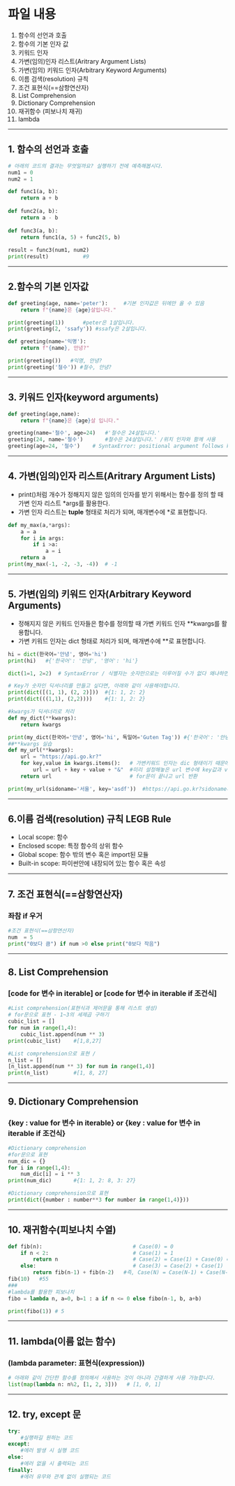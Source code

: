 # 파일 내용
1. 함수의 선언과 호출
2. 함수의 기본 인자 값
3. 키워드 인자
4. 가변(임의)인자 리스트(Aritrary Argument Lists)
5. 가변(임의) 키워드 인자(Arbitrary Keyword Arguments)
6. 이름 검색(resolution) 규칙
7. 조건 표현식(==삼항연산자)
8. List Comprehension
9. Dictionary Comprehension
10. 재귀함수 (피보나치 재귀)
11. lambda
---
## 1. 함수의 선언과 호출
```python
# 아래의 코드의 결과는 무엇일까요? 실행하기 전에 예측해봅시다.
num1 = 0
num2 = 1

def func1(a, b):
    return a + b
    
def func2(a, b):
    return a - b
    
def func3(a, b):
    return func1(a, 5) + func2(5, b)
    
result = func3(num1, num2)
print(result)           #9
```
---
## 2.함수의 기본 인자값
```python
def greeting(age, name='peter'):     #기본 인자값은 뒤에만 올 수 있음
    return f"{name}은 {age}살입니다."

print(greeting(1))      #peter은 1살입니다.
print(greeting(2, 'ssafy')) #ssafy은 2살입니다.
```
```python
def greeting(name='익명'):
    return f"{name}, 안녕?"

print(greeting())   #익명, 안녕?
print(greeting('철수')) #철수, 안녕?
```
---
## 3. 키워드 인자(keyword arguments)
```python
def greeting(age,name):
    return f"{name}은 {age}살 입니다."

greeting(name='철수', age=24)   #'철수은 24살입니다.'
greeting(24, name='철수')       #철수은 24살입니다.' /위치 인자와 함께 사용
greeting(age=24, '철수')    # SyntaxError: positional argument follows keyword argument / 키워드 인자를 활용한 다음에 위치 인자를 활용할 수는 없습니다.
```
---
## 4. 가변(임의)인자 리스트(Aritrary Argument Lists)
- print()처럼 개수가 정해지지 않은 임의의 인자를 받기 위해서는 함수를 정의 할 때 가변 인자 리스트 *args를 활용한다.
- 가변 인자 리스트는 __tuple__ 형태로 처리가 되며, 매개변수에 *로 표현합니다.
```python
def my_max(a,*args):
    a = a
    for i in args:
        if i >a:
            a = i
    return a
print(my_max(-1, -2, -3, -4))  # -1
```
---
## 5. 가변(임의) 키워드 인자(Arbitrary Keyword Arguments)
- 정해지지 않은 키워드 인자들은 함수를 정의할 때 가변 키워드 인자 **kwargs를 활용합니다.
- 가변 키워드 인자는 dict 형태로 처리가 되며, 매개변수에 **로 표현합니다.
```python
hi = dict(한국어='안녕', 영어='hi')
print(hi)   #{'한국어': '안녕', '영어': 'hi'}

dict(1=1, 2=2)  # SyntaxError / 식별자는 숫자만으로는 이루어질 수가 없다 왜냐하면 키워드 인자로 넘기면 함수 안에서 식별자(변수이름)로 쓰이기 때문

# Key가 숫자인 딕셔너리를 만들고 싶다면, 아래와 같이 사용해야합니다.
print(dict([(1, 1), (2, 2)]))  #{1: 1, 2: 2}
print(dict(((1,1), (2,2))))    #{1: 1, 2: 2}

#kwargs가 딕셔너리로 처리
def my_dict(**kwargs):
    return kwargs

print(my_dict(한국어='안녕', 영어='hi', 독일어='Guten Tag')) #{'한국어': '안녕', '영어': 'hi', '독일어': 'Guten Tag'}
##**kwargs 실습
def my_url(**kwargs):
    url = "https://api.go.kr?"        
    for key,value in kwargs.items():   # 가변키워드 인자는 dic 형태이기 때문에 items라는 내장 함수를 통해 for문으로 돌림
        url = url + key + value + "&"  #미리 설정해놓은 url 변수에 key값과 value 값을 더하는 형태 / 결국은 {"sidoname" : "서울", "key" : "asdf" }라는 키를 url 변수에다가 더하는 것
    return url                         # for문이 끝나고 url 반환

print(my_url(sidoname='서울', key='asdf'))  #https://api.go.kr?sidoname서울&keyasdf&
```
---
## 6.이름 검색(resolution) 규칙 LEGB Rule
- Local scope: 함수
- Enclosed scope: 특정 함수의 상위 함수
- Global scope: 함수 밖의 변수 혹은 import된 모듈
- Built-in scope: 파이썬안에 내장되어 있는 함수 혹은 속성
---
## 7. 조건 표현식(==삼항연산자)
### 좌참 if 우거
```python
#조건 표현식(==삼항연산자) 
num  = 5
print("0보다 큼") if num >0 else print("0보다 작음")
```
---
## 8. List Comprehension 
### [code for 변수 in iterable] or [code for 변수 in iterable if 조건식]
```python
#List comprehension(표현식과 제어문을 통해 리스트 생성)
# for문으로 표현 - 1~3의 세제곱 구하기
cubic_list = []
for num in range(1,4):
    cubic_list.append(num ** 3)
print(cubic_list)    #[1,8,27]

#List comprehension으로 표현 / 
n_list = []
[n_list.append(num ** 3) for num in range(1,4)]
print(n_list)        #[1, 8, 27]
```
---
## 9. Dictionary Comprehension
### {key : value for 변수 in iterable} or {key : value for 변수 in iterable if 조건식}
```python
#Dictionary comprehension
#for문으로 표현
num_dic = {}
for i in range(1,4):
    num_dic[i] = i ** 3
print(num_dic)       #{1: 1, 2: 8, 3: 27}

#Dictionary comprehension으로 표현
print(dict({number : number**3 for number in range(1,4)}))
```
---
## 10. 재귀함수(피보나치 수열)
```python
def fib(n):                             # Case(0) = 0
    if n < 2:                           # Case(1) = 1
        return n                        # Case(2) = Case(1) + Case(0) = 1
    else:                               # Case(3) = Case(2) + Case(1)
        return fib(n-1) + fib(n-2)   #즉, Case(N) = Case(N-1) + Case(N-2)
fib(10)   #55
###
#lambda를 활용한 피보나치
fibo = lambda n, a=0, b=1 : a if n <= 0 else fibo(n-1, b, a+b)

print(fibo(1)) # 5
```
---
## 11. lambda(이름 없는 함수)
### (lambda parameter: 표현식(expression))
```python
# 아래와 같이 간단한 함수를 정의해서 사용하는 것이 아니라 간결하게 사용 가능합니다.
list(map(lambda n: n%2, [1, 2, 3]))   # [1, 0, 1]
```
---
## 12. try, except 문
```python
try:
    #실행하길 원하는 코드
except:
    #에러 발생 시 실행 코드
else:
    #에러 없을 시 출력되는 코드
finally:
    #에러 유무와 관계 없이 실행되는 코드
```
